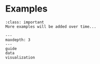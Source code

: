 # Examples

```{admonition} Work in Progress!
:class: important
More examples will be added over time...
```

```{toctree}
---
maxdepth: 3
---
guide
data
visualization
```